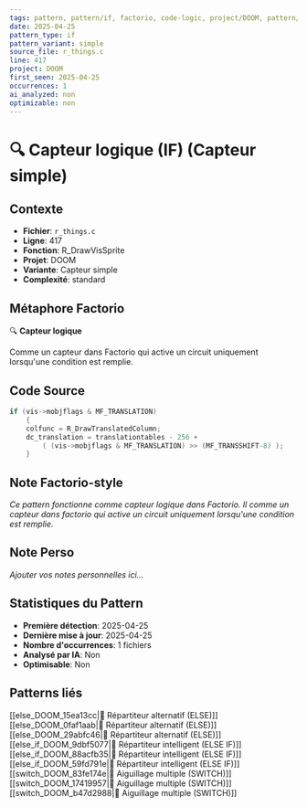 ```yaml
---
tags: pattern, pattern/if, factorio, code-logic, project/DOOM, pattern/variant/simple
date: 2025-04-25
pattern_type: if
pattern_variant: simple
source_file: r_things.c
line: 417
project: DOOM
first_seen: 2025-04-25
occurrences: 1
ai_analyzed: non
optimizable: non
---
```


# 🔍 Capteur logique (IF) (Capteur simple)

## Contexte
- **Fichier**: `r_things.c`
- **Ligne**: 417
- **Fonction**: R_DrawVisSprite
- **Projet**: DOOM
- **Variante**: Capteur simple
- **Complexité**: standard

## Métaphore Factorio
🔍 **Capteur logique**

Comme un capteur dans Factorio qui active un circuit uniquement lorsqu'une condition est remplie.

## Code Source
```c
if (vis->mobjflags & MF_TRANSLATION)
    {
	colfunc = R_DrawTranslatedColumn;
	dc_translation = translationtables - 256 +
	    ( (vis->mobjflags & MF_TRANSLATION) >> (MF_TRANSSHIFT-8) );
    }
```

## Note Factorio-style
*Ce pattern fonctionne comme capteur logique dans Factorio. Il comme un capteur dans factorio qui active un circuit uniquement lorsqu'une condition est remplie.*

## Note Perso
*Ajouter vos notes personnelles ici...*

## Statistiques du Pattern
- **Première détection**: 2025-04-25
- **Dernière mise à jour**: 2025-04-25
- **Nombre d'occurrences**: 1 fichiers
- **Analysé par IA**: Non
- **Optimisable**: Non

## Patterns liés
[[else_DOOM_15ea13cc|🔀 Répartiteur alternatif (ELSE)]]
[[else_DOOM_0faf1aab|🔀 Répartiteur alternatif (ELSE)]]
[[else_DOOM_29abfc46|🔀 Répartiteur alternatif (ELSE)]]
[[else_if_DOOM_9dbf5077|🔄 Répartiteur intelligent (ELSE IF)]]
[[else_if_DOOM_88acfb35|🔄 Répartiteur intelligent (ELSE IF)]]
[[else_if_DOOM_59fd791e|🔄 Répartiteur intelligent (ELSE IF)]]
[[switch_DOOM_83fe174e|🔀 Aiguillage multiple (SWITCH)]]
[[switch_DOOM_17419957|🔀 Aiguillage multiple (SWITCH)]]
[[switch_DOOM_b47d2988|🔀 Aiguillage multiple (SWITCH)]]
